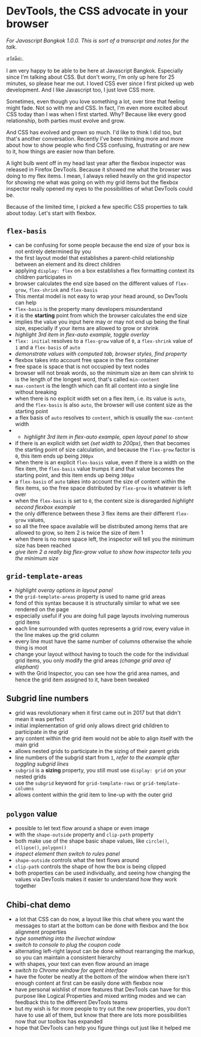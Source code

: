 # DevTools, the CSS advocate in your browser

*For Javascript Bangkok 1.0.0. This is sort of a transcript and notes for the talk.*

สวัสดีค่ะ.

I am very happy to be able to be here at Javascript Bangkok. Especially since I'm talking about CSS. But don't worry, I'm only up here for 25 minutes, so please hear me out. I loved CSS ever since I first picked up web development. And I like Javascript too, I just love CSS more.

Sometimes, even though you love something a lot, over time that feeling might fade. Not so with me and CSS. In fact, I'm even more excited about CSS today than I was when I first started. Why? Because like every good relationship, both parties must evolve and grow.

And CSS has evolved and grown so much. I'd like to think I did too, but that's another conversation. Recently I've been thinking more and more about how to show people who find CSS confusing, frustrating or are new to it, how things are easier now than before.

A light bulb went off in my head last year after the flexbox inspector was released in Firefox DevTools. Because it showed me what the browser was doing to my flex items. I mean, I always relied heavily on the grid inspector for showing me what was going on with my grid items but the flexbox inspector really opened my eyes to the possibilities of what DevTools could be.

Because of the limited time, I picked a few specific CSS properties to talk about today. Let's start with flexbox.

## `flex-basis`

- can be confusing for some people because the end size of your box is not entirely determined by you
- the first layout model that establishes a parent-child relationship between an element and its direct children
- applying `display: flex` on a box establishes a flex formatting context its children participates in
- browser calculates the end size based on the different values of `flex-grow`, `flex-shrink` and `flex-basis`
- This mental model is not easy to wrap your head around, so DevTools can help
- `flex-basis` is the property many developers misunderstand
- it is the **starting** point from which the browser calculates the end size
- implies the value you input here may or may not end up being the final size, especially if your items are allowed to grow or shrink
- *highlight 3rd item in flex-auto example, toggle overlay*
- `flex: initial` resolves to a `flex-grow` value of `0`, a `flex-shrink` value of `1` and a `flex-basis` of `auto`
- *demonstrate values with computed tab, browser styles, find property*
- flexbox takes into account free space in the flex container
- free space is space that is not occupied by text nodes
- browser will not break words, so the minimum size an item can shrink to is the length of the longest word, that's called `min-content`
- `max-content` is the length which can fit all content into a single line without breaking
- when there is no explicit width set on a flex item, i.e. its value is `auto`, and the `flex-basis` is also `auto`, the browser will use content size as the starting point
- a flex basis of `auto` resolves to `content`, which is usually the `max-content` width
- - *highlight 3rd item in flex-auto example, open layout panel to show*
- if there is an explicit width set *(set width to 200px)*, then that becomes the starting point of size calculation, and because the `flex-grow` factor is `0`, this item ends up being `200px`
- when there is an explicit `flex-basis` value, even if there is a width on the flex item, the `flex-basis` value trumps it and that value becomes the starting point, and this item ends up being `300px`
- a `flex-basis` of `auto` takes into account the size of content within the flex items, so the free space distributed by `flex-grow` is whatever is left over
- when the `flex-basis` is set to `0`, the content size is disregarded *highlight second flexbox example*
- the only difference between these 3 flex items are their different `flex-grow` values, 
- so all the free space available will be distributed among items that are allowed to grow, so item 2 is twice the size of item 1
- when there is no more space left, the inspector will tell you the minimum size has been reached
- *give item 2 a really big flex-grow value to show how inspector tells you the minimum size*

## `grid-template-areas`

- *highlight overay options in layout panel*
- the `grid-template-areas` property is used to name grid areas 
- fond of this syntax because it is structurally similar to what we see rendered on the page
- especially useful if you are doing full page layouts involving numerous grid items
- each line surrounded with quotes represents a grid row, every value in the line makes up the grid column
- every line must have the same number of columns otherwise the whole thing is moot
- change your layout without having to touch the code for the individual grid items, you only modify the grid areas *(change grid area of elephant)*
- with the Grid Inspector, you can see how the grid area names, and hence the grid item assigned to it, have been tweaked

## Subgrid line numbers

- grid was revolutionary when it first came out in 2017 but that didn't mean it was perfect
- initial implementation of grid only allows direct grid children to participate in the grid
- any content within the grid item would not be able to align itself with the main grid
- allows nested grids to participate in the sizing of their parent grids
- line numbers of the subgrid start from `1`, *refer to the example after toggling subgrid lines*
- `subgrid` is a **sizing** property, you still must use `display: grid` on your nested grids
- use the `subgrid` keyword for `grid-template-rows` or `grid-template-columns`
- allows content within the grid item to line-up with the outer grid

## `polygon` value

- possible to let text flow around a shape or even image
- with the `shape-outside` property and `clip-path` property
- both make use of the shape basic shape values, like `circle()`, `ellipse()`, `polygon()`
- *inspect element then switch to rules panel*
- `shape-outside` controls what the text flows around
- `clip-path` controls the shape of how the box is being clipped
- both properties can be used individually, and seeing how changing the values via DevTools makes it easier to understand how they work together

## Chibi-chat demo

- a lot that CSS can do now, a layout like this chat where you want the messages to start at the bottom can be done with flexbox and the box alignment properties
- *type something into the livechat window*
- *switch to console to plug the coupon code*
- alternating left-right layout can be done without rearranging the markup, so you can maintain a consistent hierarchy
- with shapes, your text can even flow around an image
- *switch to Chrome window for agent interface*
- have the footer be neatly at the bottom of the window when there isn't enough content at first can be easily done with flexbox now
- have personal wishlist of more features that DevTools can have for this purpose like Logical Properties and mixed writing modes and we can feedback this to the different DevTools teams
- but my wish is for more people to try out the new properties, you don't have to use all of them, but know that there are lots more possibilities now that our toolbox has expanded
- hope that DevTools can help you figure things out just like it helped me